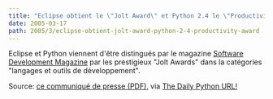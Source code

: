 ```yaml
---
title: "Eclipse obtient le \"Jolt Award\" et Python 2.4 le \"Productivity Award\""
date: 2005-03-17
path: 2005/3/eclipse-obtient-jolt-award-python-2-4-productivity-award
---
```


Eclipse et Python viennent d&#39;être distingués par le magazine <a href="http://www.sdmagazine.com/">Software Development Magazine</a> par les 
prestigieux "Jolt Awards" dans la cat&#233;gories "langages et outils de 
d&#233;veloppement".

Source: <a href="http://www.sdmagazine.com/pressroom/jolt_winners_2005.pdf">ce
communiqu&#233; de presse (PDF),</a> via <a href="http://www.pythonware.com/daily/">The Daily Python URL!</a> 

